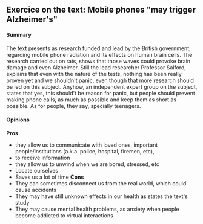 ## Exercice on the text: Mobile phones "may trigger Alzheimer\'s"
#### Summary
The text presents as research funded and lead by the British government, regarding mobile phone radiation and its effects on human brain cells. The research carried out on rats, shows that those waves could provoke brain damage and even Alzheimer. Still the lead researcher Professor Salford, explains that even with the nature of the tests, nothing has been really proven yet and we shouldn't panic, even though that more research should be led on this subject. 
Anyhow, an independent expert group on the subject, states that yes, this should't be reason for panic, but people should prevent making phone calls, as much as possible and keep them as short as possible. As for people, they say, specially teenagers.

#### Opinions
**Pros**
- they allow us to communicate with loved ones, important people/institutions (a.k.a. police, hospital, firemen, etc), 
- to receive information
- they allow us to unwind when we are bored, stressed, etc
- Locate ourselves
- Saves us a lot of time 
**Cons**
- They can sometimes disconnect us from the real world, which could cause accidents
- They may have still unknown effects in our health as states the text's study
- They may cause mental health problems, as anxiety when people become addicted to virtual interactions 